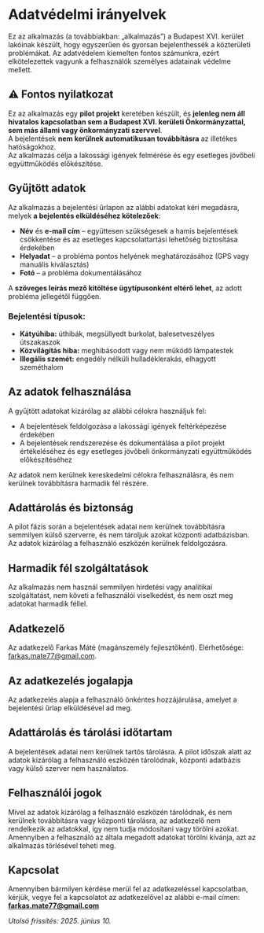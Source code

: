 # Adatvédelmi irányelvek

Ez az alkalmazás (a továbbiakban: „alkalmazás”) a Budapest XVI. kerület lakóinak készült, hogy egyszerűen és gyorsan bejelenthessék a közterületi problémákat. Az adatvédelem kiemelten fontos számunkra, ezért elkötelezettek vagyunk a felhasználók személyes adatainak védelme mellett.

## ⚠️ Fontos nyilatkozat

Ez az alkalmazás egy **pilot projekt** keretében készült, és **jelenleg nem áll hivatalos kapcsolatban sem a Budapest XVI. kerületi Önkormányzattal, sem más állami vagy önkormányzati szervvel**.  
A bejelentések **nem kerülnek automatikusan továbbításra** az illetékes hatóságokhoz.  
Az alkalmazás célja a lakossági igények felmérése és egy esetleges jövőbeli együttműködés előkészítése.

## Gyűjtött adatok

Az alkalmazás a bejelentési űrlapon az alábbi adatokat kéri megadásra, melyek **a bejelentés elküldéséhez kötelezőek**:

- **Név** és **e-mail cím** – együttesen szükségesek a hamis bejelentések csökkentése és az esetleges kapcsolattartási lehetőség biztosítása érdekében  
- **Helyadat** – a probléma pontos helyének meghatározásához (GPS vagy manuális kiválasztás)  
- **Fotó** – a probléma dokumentálásához  

A **szöveges leírás mező kitöltése ügytípusonként eltérő lehet**, az adott probléma jellegétől függően.

### Bejelentési típusok:

- **Kátyúhiba:** úthibák, megsüllyedt burkolat, balesetveszélyes útszakaszok  
- **Közvilágítás hiba:** meghibásodott vagy nem működő lámpatestek  
- **Illegális szemét:** engedély nélküli hulladéklerakás, elhagyott szeméthalom


## Az adatok felhasználása

A gyűjtött adatokat kizárólag az alábbi célokra használjuk fel:

- A bejelentések feldolgozása a lakossági igények feltérképezése érdekében
- A bejelentések rendszerezése és dokumentálása a pilot projekt értékeléséhez és egy esetleges jövőbeli önkormányzati együttműködés előkészítéséhez

Az adatok nem kerülnek kereskedelmi célokra felhasználásra, és nem kerülnek továbbításra harmadik fél részére.


## Adattárolás és biztonság

A pilot fázis során a bejelentések adatai nem kerülnek továbbításra semmilyen külső szerverre, és nem tároljuk azokat központi adatbázisban. Az adatok kizárólag a felhasználó eszközén kerülnek feldolgozásra.


## Harmadik fél szolgáltatások

Az alkalmazás nem használ semmilyen hirdetési vagy analitikai szolgáltatást, nem követi a felhasználói viselkedést, és nem oszt meg adatokat harmadik féllel.


## Adatkezelő
Az adatkezelő Farkas Máté (magánszemély fejlesztőként). Elérhetősége: farkas.mate77@gmail.com.


## Az adatkezelés jogalapja
Az adatkezelés alapja a felhasználó önkéntes hozzájárulása, amelyet a bejelentési űrlap elküldésével ad meg.


## Adattárolás és tárolási időtartam
A bejelentések adatai nem kerülnek tartós tárolásra. A pilot időszak alatt az adatok kizárólag a felhasználó eszközén tárolódnak, központi adatbázis vagy külső szerver nem használatos.


## Felhasználói jogok
Mivel az adatok kizárólag a felhasználó eszközén tárolódnak, és nem kerülnek továbbításra vagy központi tárolásra, az adatkezelő nem rendelkezik az adatokkal, így nem tudja módosítani vagy törölni azokat. Amennyiben a felhasználó az általa megadott adatokat törölni kívánja, azt az alkalmazás törlésével teheti meg.


## Kapcsolat

Amennyiben bármilyen kérdése merül fel az adatkezeléssel kapcsolatban, kérjük, vegye fel a kapcsolatot az adatkezelővel az alábbi e-mail címen:  
**farkas.mate77@gmail.com**


*Utolsó frissítés: 2025. június 10.*

